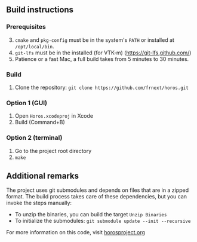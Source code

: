 ## Build instructions

### Prerequisites

3. `cmake` and `pkg-config` must be in the system's `PATH` or installed at `/opt/local/bin`.
4. `git-lfs` must be in the installed (for VTK-m) (https://git-lfs.github.com/) 
5. Patience or a fast Mac, a full build takes from 5 minutes to 30 minutes.

### Build

1. Clone the repository: `git clone https://github.com/frnext/horos.git`

### Option 1 (GUI)

1. Open `Horos.xcodeproj` in Xcode
2. Build (Command+B)

### Option 2 (terminal)

1. Go to the project root directory
2. `make`

## Additional remarks

The project uses git submodules and depends on files that are in a zipped format.
The build process takes care of these dependencies, but you can invoke the steps manually:

- To unzip the binaries, you can build the target `Unzip Binaries`
- To initialize the submodules: `git submodule update --init --recursive`

For more information on this code, visit [horosproject.org](https://horosproject.org/get-involved/)
